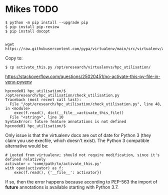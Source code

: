 # Mikes TODO

    $ python -m pip install --upgrade pip
    $ pip install pip-review
    $ pip install docopt


    wget https://raw.githubusercontent.com/pypa/virtualenv/main/src/virtualenv/activation/python/activate_this.py

Copy to: 
 
    $ cp activate_this.py /opt/eresearch/virtualenvs/hpc_utilisation/

<https://stackoverflow.com/questions/25020451/no-activate-this-py-file-in-venv-pyvenv>

    hpcnode01 hpc_utilisation/$ /opt/eresearch/hpc_utilisation/check_utilisation.py 
    Traceback (most recent call last):
      File "/opt/eresearch/hpc_utilisation/check_utilisation.py", line 48, in <module>
        exec(f.read(), dict(__file__=activate_this_file))
      File "<string>", line 10
    SyntaxError: future feature annotations is not defined
    hpcnode01 hpc_utilisation/$ 

Only issue is that the virtualenv docs are out of date for Python 3 (they claim
you use execfile, which doesn't exist). The Python 3 compatible alternative
would be:

    # Looted from virtualenv; should not require modification, since it's defined relatively
    activator = 'some/path/to/activate_this.py'
    with open(activator) as f:
        exec(f.read(), {'__file__': activator})

If so, then the error happens because according to PEP-563 the import of
__future__ annotations is available starting with Python 3.7.

